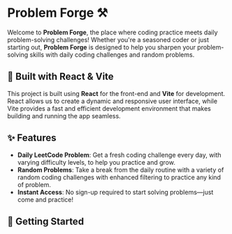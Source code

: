 # Problem Forge ⚒️

Welcome to **Problem Forge**, the place where coding practice meets daily problem-solving challenges! Whether you're a seasoned coder or just starting out, **Problem Forge** is designed to help you sharpen your problem-solving skills with daily coding challenges and random problems.

## 🚀 Built with React & Vite

This project is built using **React** for the front-end and **Vite** for development. React allows us to create a dynamic and responsive user interface, while Vite provides a fast and efficient development environment that makes building and running the app seamless.

## ✨ Features

- **Daily LeetCode Problem**: Get a fresh coding challenge every day, with varying difficulty levels, to help you practice and grow.
- **Random Problems**: Take a break from the daily routine with a variety of random coding challenges with enhanced filtering to practice any kind of problem.
- **Instant Access**: No sign-up required to start solving problems—just come and practice!

## 🔧 Getting Started
